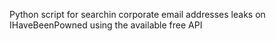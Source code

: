 Python script for searchin corporate email addresses leaks on IHaveBeenPowned using the available free API
